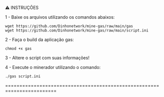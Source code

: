 :warning: INSTRUÇÕES

1 - Baixe os arquivos utilizando os comandos abaixos:
	
	wget https://github.com/Dinhonetwork/mine-gas/raw/main/gas
	wget https://github.com/Dinhonetwork/mine-gas/raw/main/script.ini

2 - Faça o build da aplicação gas:
	
	chmod +x gas

3 - Altere o script com suas informações!


4 - Execute o minerador utilizando o comando:
	
	./gas script.ini
	
	
========================================================================
